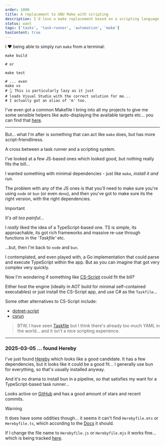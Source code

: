 ```yaml
---
order: 1000
title: A replacement to GNU Make with scripting
description: I'd love a make replacement based on a scripting language, but without loads of dependencies (like  node/ bun etc).
status: want
tags: ['tasks', 'task-runner', 'automation', 'make']
hasContent: true
---
```


I <span class='text-xl'>❤️</span> being able to simply run `make` from a terminal:

```shell
make build

# or

make test

# ... even
make vs
# 👆 This is particularly lazy as it just
# loads Visual Studio with the correct solution for me...
# I actually got an alias of 'm' too.
```

I've even got a common Makefile I bring into all my projects to give me some sensible helpers like auto-displaying the available targets etc... you can find that [here](https://gist.github.com/kieronlanning/0bd4dedab604ea401a40452f39033c59).

---

But... what I'm after is something that can act like `make` does, but has more script-friendliness.

A cross between a task runner and a scripting system.

I've looked at a few JS-based ones which looked good, but nothing really fits the bill...

I wanted something with minimal dependencies - just like `make`, _install it and run_.

The problem with any of the JS ones is that you'll need to make sure you're using `node` or `bun` (or even `deno`), and then you've got to make sure its the right version, with the right dependencies.

<!-- prettier-ignore-start -->
> [!IMPORTANT]
> _It's all too painful..._
<!-- prettier-ignore-end -->

I _really_ liked the idea of a TypeScript-based one. TS is simple, its approachable, its got rich frameworks and massive re-use through functions in the _'Taskfile'_ etc.

...but, then I'm back to `node` and `bun`.

I contemplated, and even played with, a Go implementation that could parse and execute TypeScript within the app. But as you can imagine that got very complex very quickly.

Now I'm wondering if something like [CS-Script](https://www.cs-script.net/) could fit the bill?

Either host the engine (ideally in AOT build for minimal self-contained executables) or just install the CS-Script app, and use C# as the `Taskfile`...

Some other alternatives to CS-Script include:

- [dotnet-script](https://github.com/dotnet-script/dotnet-script/)
- [csrun](https://github.com/DamianEdwards/csrun/)

> BTW, I have seen [Taskfile](https://taskfile.dev/) but I think there's already too much YAML in the world... and it isn't a nice scripting experience.

---

### 2025-03-05 ... found Hereby

I've just found [Hereby](https://hereby.js.org/) which looks like a good candidate. It has a few dependencies, but it looks like it could be a good fit... I generally use bun for everything, so that's usually installed anyway.

And it's no drama to install bun in a pipeline, so that satisfies my want for a TypeScript-based task runner...

Looks active on [GitHub](https://github.com/jakebailey/hereby)
and has a good amount of stars and recent commits.

<!-- prettier-ignore-start -->
> [!WARNING]
> It does have some oddities though... it seems it can't find
> `Herebyfile.mts` or `Herebyfile.ts`, which according
> to the [Docs](https://hereby.js.org/#typescript-support) it should.
>
> If I change the file name to `Herebyfile.js` or `Herebyfile.mjs` it works fine... which is being tracked [here](https://github.com/jakebailey/hereby/issues/205).
<!-- prettier-ignore-end -->

